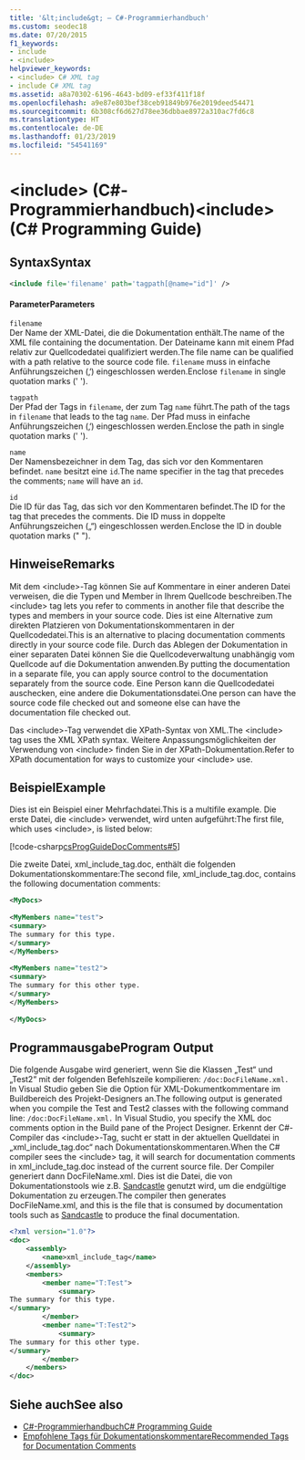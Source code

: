 ```yaml
---
title: '&lt;include&gt; – C#-Programmierhandbuch'
ms.custom: seodec18
ms.date: 07/20/2015
f1_keywords:
- include
- <include>
helpviewer_keywords:
- <include> C# XML tag
- include C# XML tag
ms.assetid: a8a70302-6196-4643-bd09-ef33f411f18f
ms.openlocfilehash: a9e87e803bef38ceb91849b976e2019deed54471
ms.sourcegitcommit: 6b308cf6d627d78ee36dbbae8972a310ac7fd6c8
ms.translationtype: HT
ms.contentlocale: de-DE
ms.lasthandoff: 01/23/2019
ms.locfileid: "54541169"
---
```

# <a name="ltincludegt-c-programming-guide"></a><span data-ttu-id="a519b-102">&lt;include&gt; (C#-Programmierhandbuch)</span><span class="sxs-lookup"><span data-stu-id="a519b-102">&lt;include&gt; (C# Programming Guide)</span></span>
## <a name="syntax"></a><span data-ttu-id="a519b-103">Syntax</span><span class="sxs-lookup"><span data-stu-id="a519b-103">Syntax</span></span>  
  
```xml  
<include file='filename' path='tagpath[@name="id"]' />  
```  
  
#### <a name="parameters"></a><span data-ttu-id="a519b-104">Parameter</span><span class="sxs-lookup"><span data-stu-id="a519b-104">Parameters</span></span>  
 `filename`  
 <span data-ttu-id="a519b-105">Der Name der XML-Datei, die die Dokumentation enthält.</span><span class="sxs-lookup"><span data-stu-id="a519b-105">The name of the XML file containing the documentation.</span></span> <span data-ttu-id="a519b-106">Der Dateiname kann mit einem Pfad relativ zur Quellcodedatei qualifiziert werden.</span><span class="sxs-lookup"><span data-stu-id="a519b-106">The file name can be qualified with a path relative to the source code file.</span></span> <span data-ttu-id="a519b-107">`filename` muss in einfache Anführungszeichen (‚‘) eingeschlossen werden.</span><span class="sxs-lookup"><span data-stu-id="a519b-107">Enclose `filename` in single quotation marks (' ').</span></span>  
  
 `tagpath`  
 <span data-ttu-id="a519b-108">Der Pfad der Tags in `filename`, der zum Tag `name` führt.</span><span class="sxs-lookup"><span data-stu-id="a519b-108">The path of the tags in `filename` that leads to the tag `name`.</span></span> <span data-ttu-id="a519b-109">Der Pfad muss in einfache Anführungszeichen (‚‘) eingeschlossen werden.</span><span class="sxs-lookup"><span data-stu-id="a519b-109">Enclose the path in single quotation marks (' ').</span></span>  
  
 `name`  
 <span data-ttu-id="a519b-110">Der Namensbezeichner in dem Tag, das sich vor den Kommentaren befindet. `name` besitzt eine `id`.</span><span class="sxs-lookup"><span data-stu-id="a519b-110">The name specifier in the tag that precedes the comments; `name` will have an `id`.</span></span>  
  
 `id`  
 <span data-ttu-id="a519b-111">Die ID für das Tag, das sich vor den Kommentaren befindet.</span><span class="sxs-lookup"><span data-stu-id="a519b-111">The ID for the tag that precedes the comments.</span></span> <span data-ttu-id="a519b-112">Die ID muss in doppelte Anführungszeichen („“) eingeschlossen werden.</span><span class="sxs-lookup"><span data-stu-id="a519b-112">Enclose the ID in double quotation marks (" ").</span></span>  
  
## <a name="remarks"></a><span data-ttu-id="a519b-113">Hinweise</span><span class="sxs-lookup"><span data-stu-id="a519b-113">Remarks</span></span>  
 <span data-ttu-id="a519b-114">Mit dem \<include>-Tag können Sie auf Kommentare in einer anderen Datei verweisen, die die Typen und Member in Ihrem Quellcode beschreiben.</span><span class="sxs-lookup"><span data-stu-id="a519b-114">The \<include> tag lets you refer to comments in another file that describe the types and members in your source code.</span></span> <span data-ttu-id="a519b-115">Dies ist eine Alternative zum direkten Platzieren von Dokumentationskommentaren in der Quellcodedatei.</span><span class="sxs-lookup"><span data-stu-id="a519b-115">This is an alternative to placing documentation comments directly in your source code file.</span></span> <span data-ttu-id="a519b-116">Durch das Ablegen der Dokumentation in einer separaten Datei können Sie die Quellcodeverwaltung unabhängig vom Quellcode auf die Dokumentation anwenden.</span><span class="sxs-lookup"><span data-stu-id="a519b-116">By putting the documentation in a separate file, you can apply source control to the documentation separately from the source code.</span></span> <span data-ttu-id="a519b-117">Eine Person kann die Quellcodedatei auschecken, eine andere die Dokumentationsdatei.</span><span class="sxs-lookup"><span data-stu-id="a519b-117">One person can have the source code file checked out and someone else can have the documentation file checked out.</span></span>  
  
 <span data-ttu-id="a519b-118">Das \<include>-Tag verwendet die XPath-Syntax von XML.</span><span class="sxs-lookup"><span data-stu-id="a519b-118">The \<include> tag uses the XML XPath syntax.</span></span> <span data-ttu-id="a519b-119">Weitere Anpassungsmöglichkeiten der Verwendung von \<include> finden Sie in der XPath-Dokumentation.</span><span class="sxs-lookup"><span data-stu-id="a519b-119">Refer to XPath documentation for ways to customize your \<include> use.</span></span>  
  
## <a name="example"></a><span data-ttu-id="a519b-120">Beispiel</span><span class="sxs-lookup"><span data-stu-id="a519b-120">Example</span></span>  
 <span data-ttu-id="a519b-121">Dies ist ein Beispiel einer Mehrfachdatei.</span><span class="sxs-lookup"><span data-stu-id="a519b-121">This is a multifile example.</span></span> <span data-ttu-id="a519b-122">Die erste Datei, die \<include> verwendet, wird unten aufgeführt:</span><span class="sxs-lookup"><span data-stu-id="a519b-122">The first file, which uses \<include>, is listed below:</span></span>  
  
 [!code-csharp[csProgGuideDocComments#5](../../../csharp/programming-guide/xmldoc/codesnippet/CSharp/include_1.cs)]  
  
 <span data-ttu-id="a519b-123">Die zweite Datei, xml_include_tag.doc, enthält die folgenden Dokumentationskommentare:</span><span class="sxs-lookup"><span data-stu-id="a519b-123">The second file, xml_include_tag.doc, contains the following documentation comments:</span></span>  
  
```xml  
<MyDocs>  
  
<MyMembers name="test">  
<summary>  
The summary for this type.  
</summary>  
</MyMembers>  
  
<MyMembers name="test2">  
<summary>  
The summary for this other type.  
</summary>  
</MyMembers>  
  
</MyDocs>  
```  
  
## <a name="program-output"></a><span data-ttu-id="a519b-124">Programmausgabe</span><span class="sxs-lookup"><span data-stu-id="a519b-124">Program Output</span></span>  
 <span data-ttu-id="a519b-125">Die folgende Ausgabe wird generiert, wenn Sie die Klassen „Test“ und „Test2“ mit der folgenden Befehlszeile kompilieren: `/doc:DocFileName.xml.` In Visual Studio geben Sie die Option für XML-Dokumentkommentare im Buildbereich des Projekt-Designers an.</span><span class="sxs-lookup"><span data-stu-id="a519b-125">The following output is generated when you compile the Test and Test2 classes with the following command line: `/doc:DocFileName.xml.` In Visual Studio, you specify the XML doc comments option in the Build pane of the Project Designer.</span></span> <span data-ttu-id="a519b-126">Erkennt der C#-Compiler das \<include>-Tag, sucht er statt in der aktuellen Quelldatei in „xml_include_tag.doc“ nach Dokumentationskommentaren.</span><span class="sxs-lookup"><span data-stu-id="a519b-126">When the C# compiler sees the \<include> tag, it will search for documentation comments in xml_include_tag.doc instead of the current source file.</span></span> <span data-ttu-id="a519b-127">Der Compiler generiert dann DocFileName.xml. Dies ist die Datei, die von Dokumentationstools wie z.B. [Sandcastle](https://github.com/EWSoftware/SHFB) genutzt wird, um die endgültige Dokumentation zu erzeugen.</span><span class="sxs-lookup"><span data-stu-id="a519b-127">The compiler then generates DocFileName.xml, and this is the file that is consumed by documentation tools such as [Sandcastle](https://github.com/EWSoftware/SHFB) to produce the final documentation.</span></span>  
  
```xml  
<?xml version="1.0"?>   
<doc>   
    <assembly>   
        <name>xml_include_tag</name>   
    </assembly>   
    <members>   
        <member name="T:Test">   
            <summary>   
The summary for this type.   
</summary>   
        </member>   
        <member name="T:Test2">   
            <summary>   
The summary for this other type.   
</summary>   
        </member>   
    </members>   
</doc>   
```  
  
## <a name="see-also"></a><span data-ttu-id="a519b-128">Siehe auch</span><span class="sxs-lookup"><span data-stu-id="a519b-128">See also</span></span>

- [<span data-ttu-id="a519b-129">C#-Programmierhandbuch</span><span class="sxs-lookup"><span data-stu-id="a519b-129">C# Programming Guide</span></span>](../../../csharp/programming-guide/index.md)
- [<span data-ttu-id="a519b-130">Empfohlene Tags für Dokumentationskommentare</span><span class="sxs-lookup"><span data-stu-id="a519b-130">Recommended Tags for Documentation Comments</span></span>](../../../csharp/programming-guide/xmldoc/recommended-tags-for-documentation-comments.md)
